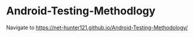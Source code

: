 # Android-Testing-Methodlogy
Navigate to https://net-hunter121.github.io/Android-Testing-Methodology/

